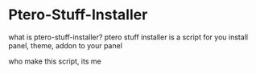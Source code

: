 # Ptero-Stuff-Installer

what is ptero-stuff-installer?
ptero stuff installer is a script for you install panel, theme, addon to your panel

who make this script, its me
